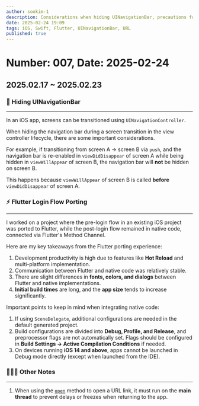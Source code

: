 ```yaml
---
author: sookim-1
description: Considerations when hiding UINavigationBar, precautions for using the URL open method, Flutter porting experience
date: 2025-02-24 19:09
tags: iOS, Swift, Flutter, UINavigationBar, URL
published: true
---
```

# Number: 007, Date: 2025-02-24
## 2025.02.17 ~ 2025.02.23
### 🙈 Hiding UINavigationBar

---

In an iOS app, screens can be transitioned using `UINavigationController`.

When hiding the navigation bar during a screen transition in the view controller lifecycle, there are some important considerations.

For example, if transitioning from screen A → screen B via `push`, and the navigation bar is re-enabled in `viewDidDisappear` of screen A while being hidden in `viewWillAppear` of screen B, the navigation bar will **not** be hidden on screen B.

This happens because `viewWillAppear` of screen B is called **before** `viewDidDisappear` of screen A.

### ⚡️ Flutter Login Flow Porting

---

I worked on a project where the pre-login flow in an existing iOS project was ported to Flutter, while the post-login flow remained in native code, connected via Flutter's Method Channel.

Here are my key takeaways from the Flutter porting experience:

1. Development productivity is high due to features like **Hot Reload** and multi-platform implementation.
2. Communication between Flutter and native code was relatively stable.
3. There are slight differences in **fonts, colors, and dialogs** between Flutter and native implementations.
4. **Initial build times** are long, and the **app size** tends to increase significantly.

Important points to keep in mind when integrating native code:

1. If using `SceneDelegate`, additional configurations are needed in the default generated project.
2. Build configurations are divided into **Debug, Profile, and Release**, and preprocessor flags are not automatically set. Flags should be configured in **Build Settings → Active Compilation Conditions** if needed.
3. On devices running **iOS 14 and above**, apps cannot be launched in Debug mode directly (except when launched from the IDE).

### 🙋🏻‍♂️ Other Notes

---

1. When using the [`open`](https://developer.apple.com/documentation/uikit/uiapplication/open(_:options:completionhandler:)) method to open a URL link, it must run on the **main thread** to prevent delays or freezes when returning to the app.
